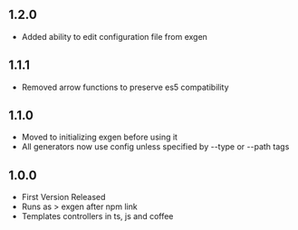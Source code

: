 ## 1.2.0
- Added ability to edit configuration file from exgen

## 1.1.1
- Removed arrow functions to preserve es5 compatibility

## 1.1.0
- Moved to initializing exgen before using it
- All generators now use config unless specified by --type or --path tags

## 1.0.0
- First Version Released
- Runs as > exgen after npm link
- Templates controllers in ts, js and coffee
